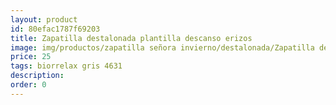 ```yaml
---
layout: product
id: 80efac1787f69203
title: Zapatilla destalonada plantilla descanso erizos
image: img/productos/zapatilla señora invierno/destalonada/Zapatilla destalonada plantilla descanso erizos=25=biorrelax gris 4631.webp
price: 25
tags: biorrelax gris 4631
description: 
order: 0
---
```

